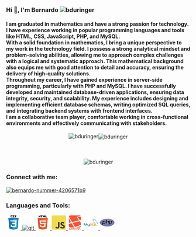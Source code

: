 <h3 align="left">Hi 👋, I'm Bernardo <span> <img src="https://komarev.com/ghpvc/?username=bduringer&label=Profile%20views&color=0e75b6&style=flat" alt="bduringer" /> </span></h3>
<h4 align="left">I am graduated in mathematics and have a strong passion for technology. I have experience working in popular programming languages and tools like HTML, CSS, JavaScript, PHP, and MySQL.<br>With a solid foundation in mathematics, I bring a unique perspective to my work in the technology field. I possess a strong analytical mindset and problem-solving abilities, allowing me to approach complex challenges with a logical and systematic approach. This mathematical background also equips me with good attention to detail and accuracy, ensuring the delivery of high-quality solutions.<br>Throughout my career, I have gained experience in server-side programming, particularly with PHP and MySQL. I have successfully developed and maintained database-driven applications, ensuring data integrity, security, and scalability. My experience includes designing and implementing efficient database schemas, writing optimized SQL queries, and integrating backend systems with frontend interfaces.<br>I am a collaborative team player, comfortable working in cross-functional environments and effectively communicating with stakeholders.</h4>



<!--<p align="center"> <a href="https://github.com/ryo-ma/github-profile-trophy"><img src="https://github-profile-trophy.vercel.app/?username=bduringer&theme=radical" alt="bduringer" /></a> </p>-->

<div style="display: flex; justify-content: center; margin-bottom: 20px; width: 100%; align-items: center;">
<div><img align="left" src="https://github-readme-stats.vercel.app/api/top-langs?username=bduringer&theme=radical&show_icons=true&locale=en&layout=compact" alt="bduringer" /></div>
<div><img align="center" src="https://github-readme-stats.vercel.app/api?username=bduringer&theme=radical&show_icons=true&locale=en" alt="bduringer" /></div>
</div>

<br>

<p style="text-align: center;"><img align="center" src="https://github-readme-streak-stats.herokuapp.com/?user=bduringer&theme=radical" alt="bduringer" /></p>
<h3 align="left">Connect with me:</h3>
<p align="left">
<a href="https://linkedin.com/in/bernardo-nummer-4206571b9" target="blank"><img align="center" src="https://raw.githubusercontent.com/rahuldkjain/github-profile-readme-generator/master/src/images/icons/Social/linked-in-alt.svg" alt="bernardo-nummer-4206571b9" height="30" width="40" /></a>
</p>
<h3 align="left">Languages and Tools:</h3>
<p align="left"> <a href="https://www.w3schools.com/css/" target="_blank" rel="noreferrer"> <img src="https://raw.githubusercontent.com/devicons/devicon/master/icons/css3/css3-original-wordmark.svg" alt="css3" width="40" height="40"/> </a> <a href="https://git-scm.com/" target="_blank" rel="noreferrer"> <img src="https://www.vectorlogo.zone/logos/git-scm/git-scm-icon.svg" alt="git" width="40" height="40"/> </a> <a href="https://www.w3.org/html/" target="_blank" rel="noreferrer"> <img src="https://raw.githubusercontent.com/devicons/devicon/master/icons/html5/html5-original-wordmark.svg" alt="html5" width="40" height="40"/> </a> <a href="https://developer.mozilla.org/en-US/docs/Web/JavaScript" target="_blank" rel="noreferrer"> <img src="https://raw.githubusercontent.com/devicons/devicon/master/icons/javascript/javascript-original.svg" alt="javascript" width="40" height="40"/> </a> <a href="https://laravel.com/" target="_blank" rel="noreferrer"> <img src="https://raw.githubusercontent.com/devicons/devicon/master/icons/laravel/laravel-plain-wordmark.svg" alt="laravel" width="40" height="40"/> </a> <a href="https://www.mysql.com/" target="_blank" rel="noreferrer"> <img src="https://raw.githubusercontent.com/devicons/devicon/master/icons/mysql/mysql-original-wordmark.svg" alt="mysql" width="40" height="40"/> </a> <a href="https://www.php.net" target="_blank" rel="noreferrer"> <img src="https://raw.githubusercontent.com/devicons/devicon/master/icons/php/php-original.svg" alt="php" width="40" height="40"/> </a> </p>

